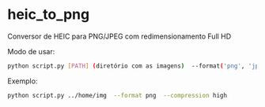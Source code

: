 # heic_to_png

Conversor de HEIC para PNG/JPEG com redimensionamento Full HD

Modo de usar:

```bash
python script.py [PATH] (diretório com as imagens)  --format('png', 'jpeg')  --compression('low', 'medium', 'high')
```

Exemplo:

```bash
python script.py ../home/img  --format png  --compression high
```